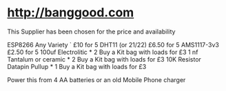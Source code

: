 # http://banggood.com

This Supplier has been chosen for the price and availability


ESP8266 Any Variety             ` £10 for 5
DHT11 (or 21/22)                  £6.50 for 5
AMS1117-3v3                       £2.50 for 5
100uf Electrolitic * 2            Buy a Kit bag with loads for £3
1 nf Tantalum or ceramic * 2      Buy a Kit bag with loads for £3
10K Resistor Datapin Pullup * 1   Buy a Kit bag with loads for £3

Power this from 4 AA batteries or an old Mobile Phone charger
